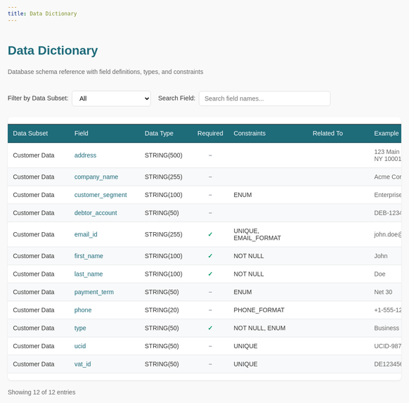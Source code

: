 ```yaml
---
title: Data Dictionary
---
```


<style>
  * {
    box-sizing: border-box;
  }
  
  body {
    font-family: Arial, sans-serif;
    line-height: 1.6;
    color: #333;
    max-width: 1600px;
    margin: 0 auto;
    padding: 2rem;
    background-color: #f9f9f9;
  }
  
  h1 {
    color: #1e6b7a;
    margin-bottom: 0.5rem;
  }
  
  .description {
    color: #666;
    margin-bottom: 2rem;
  }
  
  .controls {
    display: flex;
    gap: 1rem;
    margin-bottom: 1.5rem;
    flex-wrap: wrap;
    align-items: center;
  }
  
  .control-group {
    display: flex;
    align-items: center;
    gap: 0.5rem;
  }
  
  label {
    font-size: 0.9rem;
    font-weight: 500;
    color: #333;
  }
  
  select, input[type="text"] {
    padding: 0.5rem 0.75rem;
    border: 1px solid #ddd;
    border-radius: 6px;
    font-family: Arial, sans-serif;
    font-size: 0.9rem;
    background-color: white;
  }
  
  select {
    min-width: 180px;
    cursor: pointer;
  }
  
  input[type="text"] {
    min-width: 300px;
    max-width: 400px;
  }
  
  input[type="text"]:focus,
  select:focus {
    outline: 2px solid #1e6b7a;
    outline-offset: 2px;
  }
  
  .table-wrapper {
    background: white;
    border-radius: 8px;
    overflow: hidden;
    box-shadow: 0 1px 3px rgba(0,0,0,0.1);
  }
  
  .table-scroll {
    overflow-x: auto;
  }
  
  table {
    width: 100%;
    border-collapse: collapse;
    font-family: Arial, sans-serif;
  }
  
  thead {
    background-color: #1e6b7a;
    color: white;
  }
  
  th {
    text-align: left;
    padding: 0.75rem;
    font-weight: 500;
    font-size: 0.9rem;
    white-space: nowrap;
    border-bottom: 2px solid #165561;
  }
  
  td {
    padding: 0.75rem;
    font-size: 0.875rem;
    border-bottom: 1px solid #e5e5e5;
  }
  
  tbody tr:nth-child(even) {
    background-color: #f8f9fa;
  }
  
  tbody tr:hover {
    background-color: #e8f4f6;
  }
  
  .required-yes {
    text-align: center;
    color: #059669;
    font-weight: 600;
  }
  
  .required-no {
    text-align: center;
    color: #6b7280;
  }
  
  .field-cell {
    font-weight: 500;
    color: #1e6b7a;
    cursor: help;
  }
  
  .example-cell,
  .notes-cell {
    color: #666;
  }
  
  .count {
    margin-top: 1rem;
    font-size: 0.875rem;
    color: #666;
  }
  
  .hidden {
    display: none;
  }
  
  /* Column widths */
  th:nth-child(1), td:nth-child(1) { min-width: 140px; }
  th:nth-child(2), td:nth-child(2) { min-width: 160px; }
  th:nth-child(3), td:nth-child(3) { min-width: 120px; }
  th:nth-child(4), td:nth-child(4) { min-width: 80px; }
  th:nth-child(5), td:nth-child(5) { min-width: 180px; }
  th:nth-child(6), td:nth-child(6) { min-width: 140px; }
  th:nth-child(7), td:nth-child(7) { min-width: 200px; }
  th:nth-child(8), td:nth-child(8) { min-width: 160px; }
  
  @media (max-width: 768px) {
    body {
      padding: 1rem;
    }
    
    .controls {
      flex-direction: column;
      align-items: stretch;
    }
    
    .control-group {
      flex-direction: column;
      align-items: stretch;
    }
    
    select, input[type="text"] {
      width: 100%;
      min-width: unset;
      max-width: unset;
    }
  }
</style>

<h1>Data Dictionary</h1>
<p class="description">Database schema reference with field definitions, types, and constraints</p>

<div class="controls">
  <div class="control-group">
    <label for="subset-filter">Filter by Data Subset:</label>
    <select id="subset-filter" aria-label="Filter by data subset">
      <option value="all">All</option>
      <option value="Customer Data">Customer Data</option>
    </select>
  </div>
  
  <div class="control-group">
    <label for="field-search">Search Field:</label>
    <input 
      type="text" 
      id="field-search" 
      placeholder="Search field names..." 
      aria-label="Search field names"
    />
  </div>
</div>

<div class="table-wrapper">
  <div class="table-scroll">
    <table id="data-table">
      <thead>
        <tr>
          <th>Data Subset</th>
          <th>Field</th>
          <th>Data Type</th>
          <th>Required</th>
          <th>Constraints</th>
          <th>Related To</th>
          <th>Example</th>
          <th>Notes</th>
        </tr>
      </thead>
      <tbody>
        <tr data-subset="Customer Data">
          <td>Customer Data</td>
          <td class="field-cell" title="Physical address of the customer">address</td>
          <td>STRING(500)</td>
          <td class="required-no">−</td>
          <td></td>
          <td></td>
          <td class="example-cell">123 Main Street, New York, NY 10001</td>
          <td class="notes-cell">CUS-005</td>
        </tr>
        <tr data-subset="Customer Data">
          <td>Customer Data</td>
          <td class="field-cell" title="Company or organization name">company_name</td>
          <td>STRING(255)</td>
          <td class="required-no">−</td>
          <td></td>
          <td></td>
          <td class="example-cell">Acme Corporation</td>
          <td class="notes-cell">CUS-002</td>
        </tr>
        <tr data-subset="Customer Data">
          <td>Customer Data</td>
          <td class="field-cell" title="Customer segmentation category">customer_segment</td>
          <td>STRING(100)</td>
          <td class="required-no">−</td>
          <td>ENUM</td>
          <td></td>
          <td class="example-cell">Enterprise</td>
          <td class="notes-cell">CUS-012, SEG-001</td>
        </tr>
        <tr data-subset="Customer Data">
          <td>Customer Data</td>
          <td class="field-cell" title="Debtor account identifier">debtor_account</td>
          <td>STRING(50)</td>
          <td class="required-no">−</td>
          <td></td>
          <td></td>
          <td class="example-cell">DEB-12345</td>
          <td class="notes-cell">CUS-010, FIN-001</td>
        </tr>
        <tr data-subset="Customer Data">
          <td>Customer Data</td>
          <td class="field-cell" title="Customer email address">email_id</td>
          <td>STRING(255)</td>
          <td class="required-yes">✓</td>
          <td>UNIQUE, EMAIL_FORMAT</td>
          <td></td>
          <td class="example-cell">john.doe@example.com</td>
          <td class="notes-cell">CUS-006, VAL-001</td>
        </tr>
        <tr data-subset="Customer Data">
          <td>Customer Data</td>
          <td class="field-cell" title="Customer's first name">first_name</td>
          <td>STRING(100)</td>
          <td class="required-yes">✓</td>
          <td>NOT NULL</td>
          <td></td>
          <td class="example-cell">John</td>
          <td class="notes-cell">CUS-003</td>
        </tr>
        <tr data-subset="Customer Data">
          <td>Customer Data</td>
          <td class="field-cell" title="Customer's last name">last_name</td>
          <td>STRING(100)</td>
          <td class="required-yes">✓</td>
          <td>NOT NULL</td>
          <td></td>
          <td class="example-cell">Doe</td>
          <td class="notes-cell">CUS-004</td>
        </tr>
        <tr data-subset="Customer Data">
          <td>Customer Data</td>
          <td class="field-cell" title="Payment terms agreed with customer">payment_term</td>
          <td>STRING(50)</td>
          <td class="required-no">−</td>
          <td>ENUM</td>
          <td></td>
          <td class="example-cell">Net 30</td>
          <td class="notes-cell">CUS-011, PAY-001</td>
        </tr>
        <tr data-subset="Customer Data">
          <td>Customer Data</td>
          <td class="field-cell" title="Customer phone number">phone</td>
          <td>STRING(20)</td>
          <td class="required-no">−</td>
          <td>PHONE_FORMAT</td>
          <td></td>
          <td class="example-cell">+1-555-123-4567</td>
          <td class="notes-cell">CUS-007</td>
        </tr>
        <tr data-subset="Customer Data">
          <td>Customer Data</td>
          <td class="field-cell" title="Customer type classification">type</td>
          <td>STRING(50)</td>
          <td class="required-yes">✓</td>
          <td>NOT NULL, ENUM</td>
          <td></td>
          <td class="example-cell">Business</td>
          <td class="notes-cell">CUS-001</td>
        </tr>
        <tr data-subset="Customer Data">
          <td>Customer Data</td>
          <td class="field-cell" title="Unique customer identifier">ucid</td>
          <td>STRING(50)</td>
          <td class="required-no">−</td>
          <td>UNIQUE</td>
          <td></td>
          <td class="example-cell">UCID-987654321</td>
          <td class="notes-cell">CUS-009</td>
        </tr>
        <tr data-subset="Customer Data">
          <td>Customer Data</td>
          <td class="field-cell" title="VAT identification number">vat_id</td>
          <td>STRING(50)</td>
          <td class="required-no">−</td>
          <td>UNIQUE</td>
          <td></td>
          <td class="example-cell">DE123456789</td>
          <td class="notes-cell">CUS-008, TAX-001</td>
        </tr>
      </tbody>
    </table>
  </div>
</div>

<p class="count">
  Showing <span id="visible-count">12</span> of <span id="total-count">12</span> entries
</p>

<script>
  (function() {
    const subsetFilter = document.getElementById('subset-filter');
    const fieldSearch = document.getElementById('field-search');
    const tableBody = document.querySelector('#data-table tbody');
    const rows = Array.from(tableBody.querySelectorAll('tr'));
    const visibleCount = document.getElementById('visible-count');
    const totalCount = document.getElementById('total-count');
    
    totalCount.textContent = rows.length;
    
    function filterTable() {
      const selectedSubset = subsetFilter.value;
      const searchTerm = fieldSearch.value.toLowerCase().trim();
      let visibleRows = 0;
      
      rows.forEach(function(row) {
        const rowSubset = row.getAttribute('data-subset');
        const fieldCell = row.querySelector('td:nth-child(2)');
        const fieldText = fieldCell ? fieldCell.textContent.toLowerCase() : '';
        
        const subsetMatch = selectedSubset === 'all' || rowSubset === selectedSubset;
        const searchMatch = searchTerm === '' || fieldText.includes(searchTerm);
        
        if (subsetMatch && searchMatch) {
          row.classList.remove('hidden');
          visibleRows++;
        } else {
          row.classList.add('hidden');
        }
      });
      
      visibleCount.textContent = visibleRows;
    }
    
    subsetFilter.addEventListener('change', filterTable);
    fieldSearch.addEventListener('input', filterTable);
    
    // Initial filter
    filterTable();
  })();
</script>
